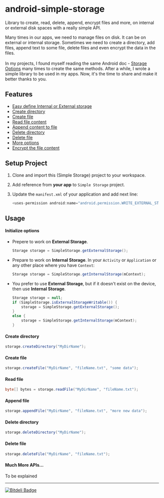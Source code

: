 android-simple-storage
======================

Library to create, read, delete, append, encrypt files and more, on internal or external disk spaces with a really simple API.

Many times in our apps, we need to manage files on disk. It can be on external or internal storage. Sometimes we need to create a directory, add files, append text to some file, delete files and even encrypt the data in the files. <br><br>
In my projects, I found myself reading the same Android doc - [Storage Options](http://developer.android.com/guide/topics/data/data-storage.html) many times to create the same methods. After a while, I wrote a simple library to be used in my apps. Now, it's the time to share and make it better thanks to you.

## Features
* [Easy define Internal or External storage](#initialize)
* [Create directory](#create-directory)
* [Create file](#create-file)
* [Read file content](#read-file)
* [Append content to file](#append-content-to-file)
* [Delete directory](#delete-directory)
* [Delete file](#delete-file)
* [More options](#more)
* [Encrypt the file content](#security-configuration)

## Setup Project

1. Clone and import this (Simple Storage) project to your workspace.

2. Add reference from **your app** to `Simple Storage` project.

3. Update the `manifest.xml` of your application and add next line:

    ``` java
    <uses-permission android:name="android.permission.WRITE_EXTERNAL_STORAGE" />
    ```

## Usage

#### Initialize options

- Prepere to work on **External Storage**.

    ```java
    Storage storage = SimpleStorage.getExternalStorage();
    ```

- Prepare to work on **Internal Storage**. In your `Activity` or `Application` or any other place where you have `Context`:

    ```java
    Storage storage = SimpleStorage.getInternalStorage(mContext);
    ```
    
- You prefer to use **External Storage**, but if it doesn't exist on the device, then use **Internal Storage**.

  ```java
  Storage storage = null;
  if (SimpleStorage.isExternalStorageWritable()) {
      storage = SimpleStorage.getExternalStorage();
  }
  else {
      storage = SimpleStorage.getInternalStorage(mContext);
  }
  ```

#### Create directory
```java
storage.createDirectory("MyDirName");
```

#### Create file
```java
storage.createFile("MyDirName", "fileName.txt", "some data");
```

#### Read file
```java
byte[] bytes = storage.readFile("MyDirName", "fileName.txt");
```

#### Append file
```java
storage.appendFile("MyDirName", "fileName.txt", "more new data");
```

#### Delete directory
```java
storage.deleteDirectory("MyDirName");
```

#### Delete file
```java
storage.deleteFile("MyDirName", "fileName.txt");
```

#### Much More APIs...
To be explained

***

[![Bitdeli Badge](https://d2weczhvl823v0.cloudfront.net/sromku/android-simple-storage/trend.png)](https://bitdeli.com/free "Bitdeli Badge")
